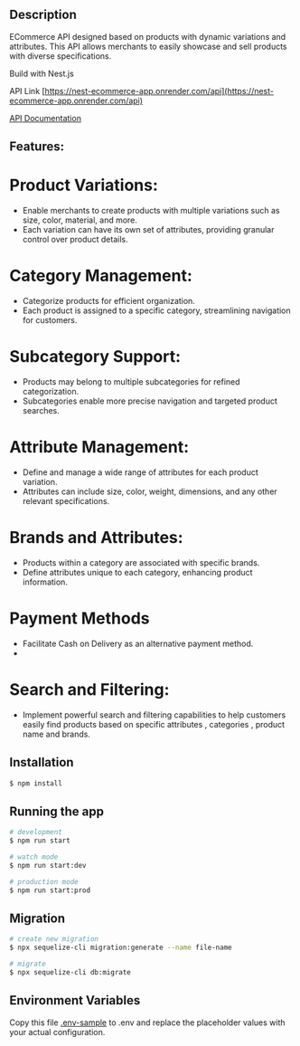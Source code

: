 ## Description

ECommerce API designed based on products with dynamic variations and attributes. This API allows merchants to easily showcase and sell products with diverse specifications.

Build with Nest.js

API Link [https://nest-ecommerce-app.onrender.com/api](https://nest-ecommerce-app.onrender.com/api)

[API Documentation](https://nest-ecommerce-app.onrender.com/api-docs)

## Features:

# Product Variations:

- Enable merchants to create products with multiple variations such as size, color, material, and more.
- Each variation can have its own set of attributes, providing granular control over product details.

# Category Management:

- Categorize products for efficient organization.
- Each product is assigned to a specific category, streamlining navigation for customers.

# Subcategory Support:

- Products may belong to multiple subcategories for refined categorization.
- Subcategories enable more precise navigation and targeted product searches.

# Attribute Management:

- Define and manage a wide range of attributes for each product variation.
- Attributes can include size, color, weight, dimensions, and any other relevant specifications.

# Brands and Attributes:

- Products within a category are associated with specific brands.
- Define attributes unique to each category, enhancing product information.

# Payment Methods

- Facilitate Cash on Delivery as an alternative payment method.
-

# Search and Filtering:

- Implement powerful search and filtering capabilities to help customers easily find products based on specific attributes , categories , product name and brands.

## Installation

```bash
$ npm install
```

## Running the app

```bash
# development
$ npm run start

# watch mode
$ npm run start:dev

# production mode
$ npm run start:prod
```

## Migration

```bash
# create new migration
$ npx sequelize-cli migration:generate --name file-name

# migrate
$ npx sequelize-cli db:migrate
```

## Environment Variables

Copy this file [.env-sample](https://github.com/MagedElfar/ecommerce-nest-js/blob/main/.env.sample) to .env and replace the placeholder values with your actual configuration.
